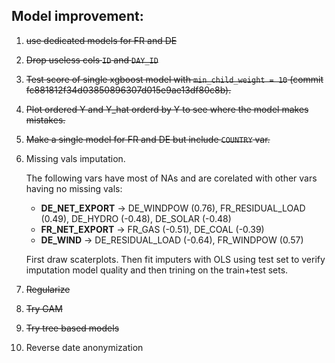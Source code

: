 ## Model improvement:
1.    ~~use dedicated models for FR and DE~~
1.    ~~Drop useless cols `ID` and `DAY_ID`~~
1. ~~Test score of single xgboost model with `min_child_weight = 10` (commit fc881812f34d03850896307d015e9ae13df80c8b).~~
1. ~~Plot ordered Y and Y_hat orderd by Y to see where the model makes mistakes.~~
1. ~~Make a single model for FR and DE but include `COUNTRY` var.~~
1. Missing vals imputation.

    The following vars have most of NAs and are corelated with other vars having no missing vals:
    
    * **DE_NET_EXPORT** -> DE_WINDPOW (0.76), FR_RESIDUAL_LOAD (0.49), DE_HYDRO (-0.48), DE_SOLAR (-0.48)
    * **FR_NET_EXPORT** -> FR_GAS (-0.51), DE_COAL (-0.39)
    * **DE_WIND** -> DE_RESIDUAL_LOAD (-0.64), FR_WINDPOW (0.57)

    First draw scaterplots. Then fit imputers with OLS using test set to verify imputation model quality and then trining on the train+test sets.

1.    ~~Regularize~~
1.    ~~Try GAM~~
1.    ~~Try tree based models~~
1.    Reverse date anonymization